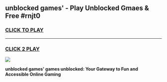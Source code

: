 
## unblocked games' - Play Unblocked Gmaes & Free #rnjt0
<h3>
<a href="https://news.freeplayer.one?title=unblocked_games'&ref=03M">CLICK TO PLAY</a></h3>
<hr>

<h3>
<a href="https://news.freeplayer.one?title=unblocked_games'&ref=03M">CLICK 2 PLAY</a>
  
</h3>

<a href="https://news.freeplayer.one?title=unblocked_games'&ref=03M"><img src="https://clearcache.store/games.png"></a>


**unblocked games' games unblocked: Your Gateway to Fun and Accessible Online Gaming**
